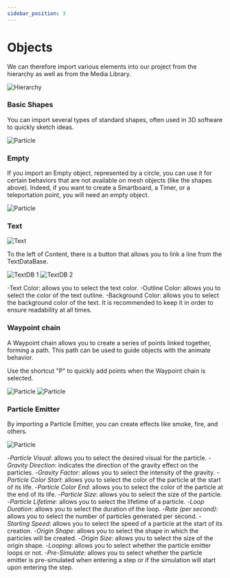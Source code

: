 ```yaml
---
sidebar_position: 3
---
```


# Objects

We can therefore import various elements into our project from the hierarchy as well as from the Media Library.

![Hierarchy](/img/UI_hierarchy1.png) 

### Basic Shapes

You can import several types of standard shapes, often used in 3D software to quickly sketch ideas.

![Particle](/img/Shapes.JPG)

### Empty 

If you import an Empty object, represented by a circle, you can use it 
for certain behaviors that are not available on mesh objects (like the shapes above). 
Indeed, if you want to create a Smartboard, a Timer, or a teleportation point, you will need an empty object.

![Particle](/img/Empty_Object.JPG)

### Text

![Text](/img/UI_Text1.png)

 To the left of Content, there is a button that allows you to link a line from the TextDataBase.

 ![TextDB 1](/img/UI_textdb_1.png)
 ![TextDB 2](/img/UI_textdb_2.png)

-Text Color: allows you to select the text color.
-Outline Color: allows you to select the color of the text outline.
-Background Color: allows you to select the background color of the text. 
It is recommended to keep it in order to ensure readability at all times.



### Waypoint chain

A Waypoint chain allows you to create a series of points linked together, forming a path.
This path can be used to guide objects with the animate behavior.

Use the shortcut "P" to quickly add points when the Waypoint chain is selected.

![Particle](/img/UI_Waypoint.JPG)
![Particle](/img/UI_Waypoint2.gif)

### Particle Emitter

By importing a Particle Emitter, you can create effects like smoke, fire, and others.

![Particle](/img/UI_Praticle.JPG)

-*Particle Visual*: allows you to select the desired visual for the particle.
-*Gravity Direction*: indicates the direction of the gravity effect on the particles.
-*Gravity Factor*: allows you to select the intensity of the gravity.
-*Particle Color Start*: allows you to select the color of the particle at the start of its life.
-*Particle Color End*: allows you to select the color of the particle at the end of its life.
-*Particle Size*: allows you to select the size of the particle.
-*Particle Lifetime*: allows you to select the lifetime of a particle.
-*Loop Duration*: allows you to select the duration of the loop.
-*Rate (per second)*: allows you to select the number of particles generated per second.
-*Starting Speed*: allows you to select the speed of a particle at the start of its creation.
-*Origin Shape*: allows you to select the shape in which the particles will be created.
-*Origin Size*: allows you to select the size of the origin shape.
-*Looping*: allows you to select whether the particle emitter loops or not.
-*Pre-Simulate*: allows you to select whether the particle emitter is pre-simulated when entering a step or if the simulation will start upon entering the step.

